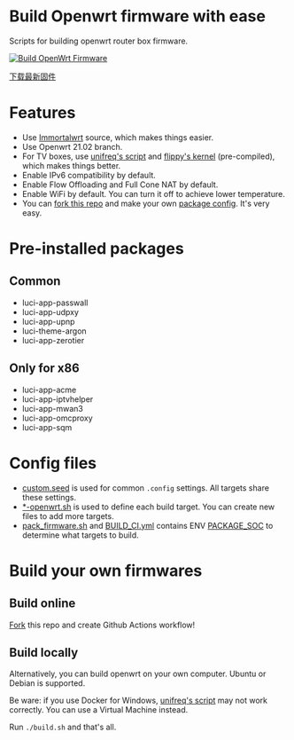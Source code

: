 # Build Openwrt firmware with ease
Scripts for building openwrt router box firmware.

[![Build OpenWrt Firmware](https://github.com/riverscn/openwrt-sbcbox-firmware/actions/workflows/BUILD_CI.yml/badge.svg)](https://github.com/riverscn/openwrt-sbcbox-firmware/actions/workflows/BUILD_CI.yml)

[下载最新固件](https://github.com/riverscn/build-openwrt-firmware/releases)

# Features

* Use [Immortalwrt](https://github.com/immortalwrt/immortalwrt) source, which makes things easier.
* Use Openwrt 21.02 branch.
* For TV boxes, use [unifreq's script](https://github.com/unifreq/openwrt_packit/blob/master/README.ACTION.md) and [flippy's kernel](https://github.com/breakings/OpenWrt/tree/main/opt/kernel) (pre-compiled), which makes things better.
* Enable IPv6 compatibility by default.
* Enable Flow Offloading and Full Cone NAT by default.
* Enable WiFi by default. You can turn it off to achieve lower temperature.
* You can [fork this repo](https://github.com/riverscn/build-openwrt-firmware/generate) and make your own [package config](configs). It's very easy.

# Pre-installed packages

## Common

* luci-app-passwall
* luci-app-udpxy
* luci-app-upnp
* luci-theme-argon
* luci-app-zerotier

## Only for x86

* luci-app-acme
* luci-app-iptvhelper
* luci-app-mwan3
* luci-app-omcproxy
* luci-app-sqm

# Config files

* [custom.seed](configs/custom.seed) is used for common `.config` settings. All targets share these settings.
* [\*-openwrt.sh](configs) is used to define each build target. You can create new files to add more targets.
* [pack_firmware.sh](pack_firmware.sh) and [BUILD_CI.yml](.github/workflows/BUILD_CI.yml) contains ENV [PACKAGE_SOC](https://github.com/unifreq/openwrt_packit/blob/master/README.ACTION.md) to determine what targets to build.

# Build your own firmwares

## Build online

[Fork](https://github.com/riverscn/openwrt-sbcbox-firmware) this repo and create Github Actions workflow!

## Build locally

Alternatively, you can build openwrt on your own computer. Ubuntu or Debian is supported.

Be ware: if you use Docker for Windows, [unifreq's script](https://github.com/unifreq/openwrt_packit/blob/master/README.ACTION.md) may not work correctly. You can use a Virtual Machine instead.

Run `./build.sh` and that's all.
